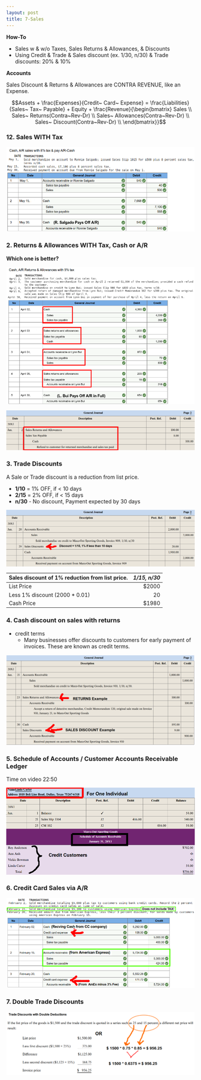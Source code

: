 ```yaml
---
layout: post
title: 7-Sales
---
```


**How-To**
- Sales w & w/o Taxes, Sales Returns & Allowances, & Discounts
- Using Credit & Trade & Sales discount (ex. 1/30, n/30) & Trade discounts: 20% & 10%

**Accounts**

Sales Discount & Returns & Allowances are CONTRA REVENUE, like an Expense.  

$$Assets + \frac{Expenses}{Credit~ Card~ Expense} = \frac{Liabilities}{Sales~ Tax~ Payable} + Equity + \frac{Revenue}{\begin{bmatrix}
Sales \\
Sales~ Returns(Contra~Rev-Dr) \\
Sales~ Allowances(Contra~Rev-Dr) \\
Sales~ Discount(Contra~Rev-Dr) \\
\end{bmatrix}}$$  

<!--  
**Dr/Cr Sales Accounts**
![](/assets/mc-graw-accounting-course/chap7.sales.returns/chap7.1.png)

### 1. Sales, NO Tax

![](/assets/mc-graw-accounting-course/chap7.sales.returns/1.sales.w.NO.tax.png)
-->

### 12. Sales WITH Tax

![](/assets/mc-graw-accounting-course/chap7.sales.returns/2.sales.w.tax.png)

### 2. Returns & Allowances WITH Tax, Cash or A/R

**Which one is better?**

![](/assets/mc-graw-accounting-course/chap7.sales.returns/3.Cash.AR.sales.return.allowances.taxed.png)

![](/assets/mc-graw-accounting-course/chap7.sales.returns/recording.sales.returns.allowances.png)

### 3. Trade Discounts

A Sale or Trade discount is a reduction from list price.
   - **1/10** = 1% OFF, if < 10 days
   - **2/15** = 2% OFF, if < 15 days
   - **n/30** - No discount, Payment expected by 30 days

![](/assets/mc-graw-accounting-course/chap7.sales.returns/4.trade.discount.png)

|Sales discount of 1% reduction from list price.|*1/15, n/30*|
|:-|-:|
| List Price | $2000 |
| Less 1% discount (2000 * 0.01)| 20 |
| Cash Price | $1980 |

### 4. Cash discount on sales with returns

- credit terms
   - Many businesses offer discounts to customers for early payment of invoices. These are known as credit terms.

![](/assets/mc-graw-accounting-course/chap7.sales.returns/5.cash.discouont.on.sales.returns.png)

<!--
### Reporting Net Sales

Net sales = Total Sales - Sales Returns/Allowances account - Sales Discounts.

| Net Sales Calculations||
|:-|-:|
|Total Sales|100|
|Subtract Returns/Allowances|-5|
|Subtract Discounts|-2|
|Net Sales|93|
-->

### 5. Schedule of Accounts / Customer Accounts Receivable Ledger  

Time on video 22:50

![](/assets/mc-graw-accounting-course/chap7.sales.returns/6.schedule.of.accounts.receivable.7.5.png)

### 6. Credit Card Sales via A/R  

![](/assets/mc-graw-accounting-course/chap7.sales.returns/7.credit.card.sales.via.AR.png)

<!--
### State Tax forms

![](/assets/mc-graw-accounting-course/chap7.sales.returns/8.sales.taxes.state.form.png)

### Schedule of Accounts for Customers Accounts Receivable

- Procedure for Keeping track of customer sales:

![](/assets/mc-graw-accounting-course/chap7.sales.returns/9.act.recvable.2.schedule.2.ar.balance.png)
-->

### 7. Double Trade Discounts

![](/assets/mc-graw-accounting-course/chap7.sales.returns/7.double.trade.discount.png)

<!--
### 7.4 Post from the journal to the ledger accounts and to the subsidiary ledger.

- Transactions are posted from the journal to the ledger accounts as discussed in Chapter 4. 
- The accounts of individual credit customers are kept in a subsidiary ledger called the **Accounts Receivable Ledger**. Daily postings are made to this ledger from the general journal. ‘The balance of each customer's account is computed after each posting so that the amount owed is known at all times.

### 7.5 Prepare a schedule of accounts receivable.

- Each month a **schedule of accounts receivable** is prepared. It is used to prove the **subsidiary ledger** totals match the **Accounts Receivable** account in the general ledger.

### 7.6 Record the payment of sales taxes.

- Every business that collects sales taxes from its customers is responsible for accurately reporting and paying the amount of sales taxes collected to the appropriate government agency.

### Overview

![](/assets/mc-graw-accounting-course/chap7.sales.returns/chap7.review.png)
-->
